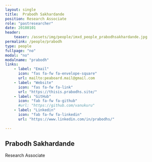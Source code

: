 ```yaml
---
layout: single
title:  Prabodh Sakhardande
position: Research Associate
role: "pastresearcher"
date: 20180101
header:
    teaser: /assets/img/people/imxd_people_prabodhsakhardande.jpg
permalink: /people/prabodh
type: people
fullpage: "no"
modal: "no"
modalname: "prabodh"
links:
    - label: "Email"
      icon: "fas fa-fw fa-envelope-square"
      url: mailto:peaboard.mail@gmail.com
    - label: "Website"
      icon: "fas fa-fw fa-link"
      url: "https://thisis.prabodhs.site/"
    - label: "GitHub"
      icon: "fab fa-fw fa-github"
      #url: "https://github.com/vanukuru"
    - label: "Linkedin"
      icon: "fab fa-fw fa-linkedin"
      url: "https://www.linkedin.com/in/prabodhs/"
      
---
```


## Prabodh Sakhardande
Research Associate

